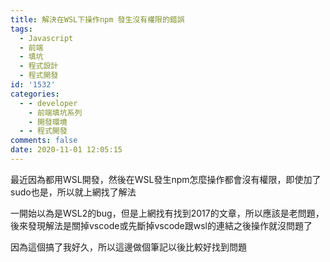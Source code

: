 ```yaml
---
title: 解決在WSL下操作npm 發生沒有權限的錯誤
tags:
  - Javascript
  - 前端
  - 填坑
  - 程式設計
  - 程式開發
id: '1532'
categories:
  - - developer
    - 前端填坑系列
    - 開發環境
  - - 程式開發
comments: false
date: 2020-11-01 12:05:15
---
```


最近因為都用WSL開發，然後在WSL發生npm怎麼操作都會沒有權限，即使加了sudo也是，所以就上網找了解法

一開始以為是WSL2的bug，但是上網找有找到2017的文章，所以應該是老問題，後來發現解法是關掉vscode或先斷掉vscode跟wsl的連結之後操作就沒問題了

因為這個搞了我好久，所以這邊做個筆記以後比較好找到問題